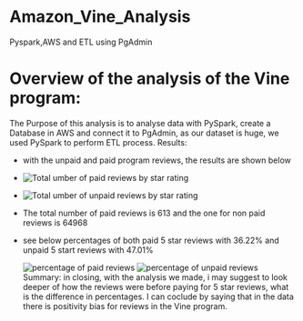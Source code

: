 # Amazon_Vine_Analysis
Pyspark,AWS and ETL using PgAdmin
# Overview of the analysis of the Vine program:
The Purpose of this analysis is to analyse data with PySpark, create a Database in AWS and connect it to PgAdmin, as our dataset is huge, we used PySpark 
to perform ETL process. 
Results:
  - with the unpaid and paid program reviews, the results are shown below
  - ![Total umber of paid reviews by star rating]()
  - ![Total umber of unpaid reviews by star rating]()
  - The total number of paid reviews is 613 and the one for non paid reviews is 64968
  - see below percentages of both paid 5 star reviews with 36.22% and unpaid 5 start reviews with 47.01%
  
    ![percentage of paid reviews]()
    ![percentage of unpaid reviews]()
Summary:
in closing, with the analysis we made, i may suggest to look deeper of how the reviews were before paying for 5 star reviews, what is the difference in percentages. I can coclude by saying that in the data there is positivity bias for reviews in the Vine program.

